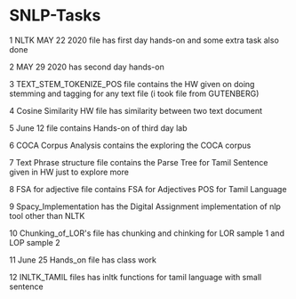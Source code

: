 # SNLP-Tasks
1 NLTK MAY 22 2020 file has first day hands-on and some extra task also done

2 MAY 29 2020 has second day hands-on

3 TEXT_STEM_TOKENIZE_POS file contains the HW given on doing stemming and tagging for any text file (i took file from GUTENBERG)

4 Cosine Similarity HW file has similarity between two text document

5 June 12 file contains Hands-on of third day lab

6 COCA Corpus Analysis contains the exploring the COCA corpus

7 Text Phrase structure file contains the Parse Tree for Tamil Sentence given in HW just to explore more

8 FSA for adjective file contains FSA for Adjectives POS for Tamil Language

9 Spacy_Implementation has the Digital Assignment implementation of nlp tool other than NLTK

10 Chunking_of_LOR's file has chunking and chinking for LOR sample 1 and LOP sample 2

11 June 25 Hands_on file has class work

12 INLTK_TAMIL files has inltk functions for tamil language with small sentence
